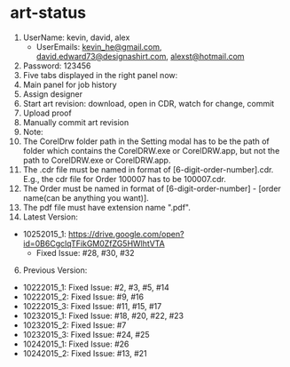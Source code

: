 # art-status

1. UserName: kevin, david, alex
	 * UserEmails: kevin_he@gmail.com, david.edward73@designashirt.com, alexst@hotmail.com
2. Password: 123456
3. Five tabs displayed in the right panel now: 
  1. Main panel for job history
  2. Assign designer
  3. Start art revision: download, open in CDR, watch for change, commit
  4. Upload proof
  5. Manually commit art revision
4. Note:
  1. The CorelDrw folder path in the Setting modal has to be the path of folder which contains the CorelDRW.exe or CorelDRW.app, but not the path to CorelDRW.exe or CorelDRW.app.
  2. The .cdr file must be named in format of [6-digit-order-number].cdr. E.g., the cdr file for Order 100007 has to be 100007.cdr. 
  3. The Order must be named in format of [6-digit-order-number] - [order name(can be anything you want)].
  4. The pdf file must have extension name ".pdf".
5. Latest Version:
  * 10252015_1: https://drive.google.com/open?id=0B6CgclqTFikGM0ZfZG5HWlhtVTA
    * Fixed Issue: #28, #30, #32
6. Previous Version:
  * 10222015_1: Fixed Issue: #2, #3, #5, #14
  * 10222015_2: Fixed Issue: #9, #16
  * 10222015_3: Fixed Issue: #11, #15, #17
  * 10232015_1: Fixed Issue: #18, #20, #22, #23
  * 10232015_2: Fixed Issue: #7
  * 10232015_3: Fixed Issue: #24, #25
  * 10242015_1: Fixed Issue: #26
  * 10242015_2: Fixed Issue: #13, #21
